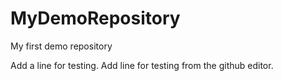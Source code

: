 # MyDemoRepository
My first demo repository

Add a line for testing.
Add line for testing from the github editor.
